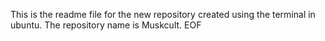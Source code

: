 This is the readme file for the new repository created using the terminal in ubuntu. 
The repository name is Muskcult.
EOF
